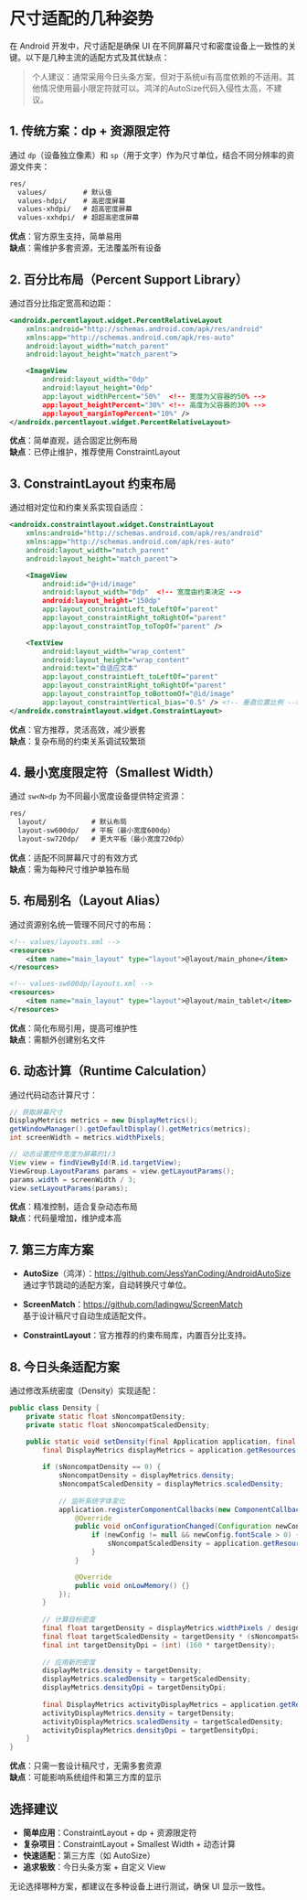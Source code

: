 # 尺寸适配的几种姿势

在 Android 开发中，尺寸适配是确保 UI 在不同屏幕尺寸和密度设备上一致性的关键。以下是几种主流的适配方式及其优缺点：
>个人建议：通常采用今日头条方案，但对于系统ui有高度依赖的不适用。其他情况使用最小限定符就可以。鸿洋的AutoSize代码入侵性太高，不建议。

## **1. 传统方案：dp + 资源限定符**

通过 `dp`（设备独立像素）和 `sp`（用于文字）作为尺寸单位，结合不同分辨率的资源文件夹：

```txt
res/
  values/         # 默认值
  values-hdpi/    # 高密度屏幕
  values-xhdpi/   # 超高密度屏幕
  values-xxhdpi/  # 超超高密度屏幕
```

**优点**：官方原生支持，简单易用  
**缺点**：需维护多套资源，无法覆盖所有设备

## **2. 百分比布局（Percent Support Library）**

通过百分比指定宽高和边距：

```xml
<androidx.percentlayout.widget.PercentRelativeLayout
    xmlns:android="http://schemas.android.com/apk/res/android"
    xmlns:app="http://schemas.android.com/apk/res-auto"
    android:layout_width="match_parent"
    android:layout_height="match_parent">

    <ImageView
        android:layout_width="0dp"
        android:layout_height="0dp"
        app:layout_widthPercent="50%"  <!-- 宽度为父容器的50% -->
        app:layout_heightPercent="30%" <!-- 高度为父容器的30% -->
        app:layout_marginTopPercent="10%" />
</androidx.percentlayout.widget.PercentRelativeLayout>
```

**优点**：简单直观，适合固定比例布局  
**缺点**：已停止维护，推荐使用 ConstraintLayout

## **3. ConstraintLayout 约束布局**

通过相对定位和约束关系实现自适应：

```xml
<androidx.constraintlayout.widget.ConstraintLayout
    xmlns:android="http://schemas.android.com/apk/res/android"
    xmlns:app="http://schemas.android.com/apk/res-auto"
    android:layout_width="match_parent"
    android:layout_height="match_parent">

    <ImageView
        android:id="@+id/image"
        android:layout_width="0dp"  <!-- 宽度由约束决定 -->
        android:layout_height="150dp"
        app:layout_constraintLeft_toLeftOf="parent"
        app:layout_constraintRight_toRightOf="parent"
        app:layout_constraintTop_toTopOf="parent" />

    <TextView
        android:layout_width="wrap_content"
        android:layout_height="wrap_content"
        android:text="自适应文本"
        app:layout_constraintLeft_toLeftOf="parent"
        app:layout_constraintRight_toRightOf="parent"
        app:layout_constraintTop_toBottomOf="@id/image"
        app:layout_constraintVertical_bias="0.5" /> <!-- 垂直位置比例 -->
</androidx.constraintlayout.widget.ConstraintLayout>
```

**优点**：官方推荐，灵活高效，减少嵌套  
**缺点**：复杂布局的约束关系调试较繁琐

## **4. 最小宽度限定符（Smallest Width）**

通过 `sw<N>dp` 为不同最小宽度设备提供特定资源：

```txt
res/
  layout/           # 默认布局
  layout-sw600dp/   # 平板（最小宽度600dp）
  layout-sw720dp/   # 更大平板（最小宽度720dp）
```

**优点**：适配不同屏幕尺寸的有效方式  
**缺点**：需为每种尺寸维护单独布局

## **5. 布局别名（Layout Alias）**

通过资源别名统一管理不同尺寸的布局：

```xml
<!-- values/layouts.xml -->
<resources>
    <item name="main_layout" type="layout">@layout/main_phone</item>
</resources>

<!-- values-sw600dp/layouts.xml -->
<resources>
    <item name="main_layout" type="layout">@layout/main_tablet</item>
</resources>
```

**优点**：简化布局引用，提高可维护性  
**缺点**：需额外创建别名文件

## **6. 动态计算（Runtime Calculation）**

通过代码动态计算尺寸：

```java
// 获取屏幕尺寸
DisplayMetrics metrics = new DisplayMetrics();
getWindowManager().getDefaultDisplay().getMetrics(metrics);
int screenWidth = metrics.widthPixels;

// 动态设置控件宽度为屏幕的1/3
View view = findViewById(R.id.targetView);
ViewGroup.LayoutParams params = view.getLayoutParams();
params.width = screenWidth / 3;
view.setLayoutParams(params);
```

**优点**：精准控制，适合复杂动态布局  
**缺点**：代码量增加，维护成本高

## **7. 第三方库方案**

- **AutoSize**（鸿洋）：<https://github.com/JessYanCoding/AndroidAutoSize>  
  通过字节跳动的适配方案，自动转换尺寸单位。

- **ScreenMatch**：<https://github.com/ladingwu/ScreenMatch>  
  基于设计稿尺寸自动生成适配文件。

- **ConstraintLayout**：官方推荐的约束布局库，内置百分比支持。

## **8. 今日头条适配方案**

通过修改系统密度（Density）实现适配：

```java
public class Density {
    private static float sNoncompatDensity;
    private static float sNoncompatScaledDensity;

    public static void setDensity(final Application application, final float designWidthInDp) {
        final DisplayMetrics displayMetrics = application.getResources().getDisplayMetrics();
        
        if (sNoncompatDensity == 0) {
            sNoncompatDensity = displayMetrics.density;
            sNoncompatScaledDensity = displayMetrics.scaledDensity;
            
            // 监听系统字体变化
            application.registerComponentCallbacks(new ComponentCallbacks() {
                @Override
                public void onConfigurationChanged(Configuration newConfig) {
                    if (newConfig != null && newConfig.fontScale > 0) {
                        sNoncompatScaledDensity = application.getResources().getDisplayMetrics().scaledDensity;
                    }
                }

                @Override
                public void onLowMemory() {}
            });
        }
        
        // 计算目标密度
        final float targetDensity = displayMetrics.widthPixels / designWidthInDp;
        final float targetScaledDensity = targetDensity * (sNoncompatScaledDensity / sNoncompatDensity);
        final int targetDensityDpi = (int) (160 * targetDensity);
        
        // 应用新的密度
        displayMetrics.density = targetDensity;
        displayMetrics.scaledDensity = targetScaledDensity;
        displayMetrics.densityDpi = targetDensityDpi;
        
        final DisplayMetrics activityDisplayMetrics = application.getResources().getDisplayMetrics();
        activityDisplayMetrics.density = targetDensity;
        activityDisplayMetrics.scaledDensity = targetScaledDensity;
        activityDisplayMetrics.densityDpi = targetDensityDpi;
    }
}
```

**优点**：只需一套设计稿尺寸，无需多套资源  
**缺点**：可能影响系统组件和第三方库的显示

## **选择建议**

- **简单应用**：ConstraintLayout + dp + 资源限定符  
- **复杂项目**：ConstraintLayout + Smallest Width + 动态计算  
- **快速适配**：第三方库（如 AutoSize）  
- **追求极致**：今日头条方案 + 自定义 View

无论选择哪种方案，都建议在多种设备上进行测试，确保 UI 显示一致性。
